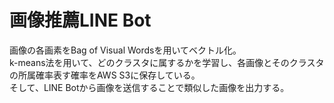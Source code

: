 # 画像推薦LINE Bot 
画像の各画素をBag of Visual Wordsを用いてベクトル化。    
k-means法を用いて、どのクラスタに属するかを学習し、各画像とそのクラスタの所属確率表す確率をAWS S3に保存している。  
そして、LINE Botから画像を送信することで類似した画像を出力する。
